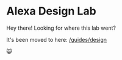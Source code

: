 # Alexa Design Lab

Hey there! Looking for where this lab went? 

It's been moved to here: [/guides/design](../../guides/design.md)

:smiley_cat:
